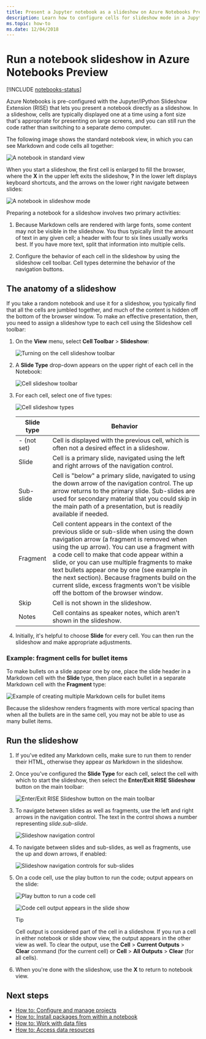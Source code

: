```yaml
---
title: Present a Jupyter notebook as a slideshow on Azure Notebooks Preview
description: Learn how to configure cells for slideshow mode in a Jupyter notebook and then present the slideshow using the RISE extension.
ms.topic: how-to
ms.date: 12/04/2018
---
```


# Run a notebook slideshow in Azure Notebooks Preview

[!INCLUDE [notebooks-status](../../includes/notebooks-status.md)]

Azure Notebooks is pre-configured with the Jupyter/IPython Slideshow Extension (RISE) that lets you present a notebook directly as a slideshow. In a slideshow, cells are typically displayed one at a time using a font size that's appropriate for presenting on large screens, and you can still run the code rather than switching to a separate demo computer.

The following image shows the standard notebook view, in which you can see Markdown and code cells all together:

![A notebook in standard view](media/slideshow/slideshow-notebook-view.png)

When you start a slideshow, the first cell is enlarged to fill the browser, where the **X** in the upper left exits the slideshow, **?** in the lower left displays keyboard shortcuts, and the arrows on the lower right navigate between slides:

![A notebook in slideshow mode](media/slideshow/slideshow-slide-view.png)

Preparing a notebook for a slideshow involves two primary activities:

1. Because Markdown cells are rendered with large fonts, some content may not be visible in the slideshow. You thus typically limit the amount of text in any given cell; a header with four to six lines usually works best. If you have more text, split that information into multiple cells.

2. Configure the behavior of each cell in the slideshow by using the slideshow cell toolbar. Cell types determine the behavior of the navigation buttons.

## The anatomy of a slideshow

If you take a random notebook and use it for a slideshow, you typically find that all the cells are jumbled together, and much of the content is hidden off the bottom of the browser window. To make an effective presentation, then, you need to assign a slideshow type to each cell using the Slideshow cell toolbar:

1. On the **View** menu, select **Cell Toolbar** > **Slideshow**:

    ![Turning on the cell slideshow toolbar](media/slideshow/slideshow-view-cell-toolbar.png)

1. A **Slide Type** drop-down appears on the upper right of each cell in the Notebook:

    ![Cell slideshow toolbar](media/slideshow/slideshow-cell-toolbar.png)

1. For each cell, select one of five types:

    ![Cell slideshow types](media/slideshow/slideshow-cell-slide-types.png)

    | Slide type | Behavior |
    | --- | --- |
    | - (not set) | Cell is displayed with the previous cell, which is often not a desired effect in a slideshow. |
    | Slide | Cell is a primary slide, navigated using the left and right arrows of the navigation control. |
    | Sub-slide | Cell is "below" a primary slide, navigated to using the down arrow of the navigation control. The up arrow returns to the primary slide. Sub-slides are used for secondary material that you could skip in the main path of a presentation, but is readily available if needed. |
    | Fragment | Cell content appears in the context of the previous slide or sub-slide when using the down navigation arrow (a fragment is removed when using the up arrow). You can use a fragment with a code cell to make that code appear within a slide, or you can use multiple fragments to make text bullets appear one by one (see example in the next section). Because fragments build on the current slide, excess fragments won't be visible off the bottom of the browser window. |
    | Skip | Cell is not shown in the slideshow. |
    | Notes | Cell contains as speaker notes, which aren't shown in the slideshow. |

1. Initially, it's helpful to choose **Slide** for every cell. You can then run the slideshow and make appropriate adjustments.

### Example: fragment cells for bullet items

To make bullets on a slide appear one by one, place the slide header in a Markdown cell with the **Slide** type, then place each bullet in a separate Markdown cell with the **Fragment** type:

![Example of creating multiple Markdown cells for bullet items](media/slideshow/slideshow-fragments.png)

Because the slideshow renders fragments with more vertical spacing than when all the bullets are in the same cell, you may not be able to use as many bullet items.

## Run the slideshow

1. If you've edited any Markdown cells, make sure to run them to render their HTML, otherwise they appear *as* Markdown in the slideshow.

1. Once you've configured the **Slide Type** for each cell, select the cell with which to start the slideshow, then select the **Enter/Exit RISE Slideshow** button on the main toolbar:

    ![Enter/Exit RISE Slideshow button on the main toolbar](media/slideshow/slideshow-start.png)

1. To navigate between slides as well as fragments, use the left and right arrows in the navigation control. The text in the control shows a number representing *slide.sub-slide*.

    ![Slideshow navigation control](media/slideshow/slideshow-navigation-control.png)

1. To navigate between slides and sub-slides, as well as fragments, use the up and down arrows, if enabled:

    ![Slideshow navigation controls for sub-slides](media/slideshow/slideshow-navigation-control-subslide.png)

1. On a code cell, use the play button to run the code; output appears on the slide:

    ![Play button to run a code cell](media/slideshow/slideshow-run-code-cell.png)

    ![Code cell output appears in the slide show](media/slideshow/slideshow-run-code-cell-output.png)

    > [!Tip]
    > Cell output is considered part of the cell in a slideshow. If you run a cell in either notebook or slide show view, the output appears in the other view as well. To clear the output, use the **Cell** > **Current Outputs** > **Clear** command (for the current cell) or **Cell** > **All Outputs** > **Clear** (for all cells).

1. When you're done with the slideshow, use the **X** to return to notebook view.

## Next steps

- [How to: Configure and manage projects](configure-manage-azure-notebooks-projects.md)
- [How to: Install packages from within a notebook](install-packages-jupyter-notebook.md)
- [How to: Work with data files](work-with-project-data-files.md)
- [How to: Access data resources](access-data-resources-jupyter-notebooks.md)
